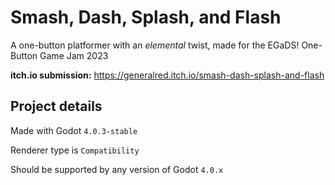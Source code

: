 # Smash, Dash, Splash, and Flash

A one-button platformer with an _elemental_ twist,
made for the EGaDS! One-Button Game Jam 2023

**itch.io submission:** <https://generalred.itch.io/smash-dash-splash-and-flash>

## Project details

Made with Godot `4.0.3-stable`

Renderer type is `Compatibility`

Should be supported by any version of Godot `4.0.x`